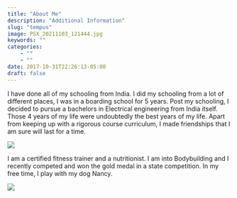 ```yaml
---
title: "About Me"
description: "Additional Information"
slug: "tempus"
image: PSX_20211103_121444.jpg
keywords: ""
categories: 
    - ""
    - ""
date: 2017-10-31T22:26:13-05:00
draft: false
---
```


I have done all of my schooling from India. I did my schooling from a lot of different places, I was in a boarding school for 5 years. Post my schooling, I decided to pursue a bachelors in Electrical engineering from India itself. Those 4 years of my life were undoubtedly the best years of my life. Apart from keeping up with a rigorous course curriculum, I made friendships that I am sure will last for a time.



![](/img/blogs/IMG_20210122_182718_796.jpg)

I am a certified fitness trainer and a nutritionist. I am into Bodybuilding and I recently competed and won the gold medal in a state competition. In my free time, I play with my dog Nancy.

![](/img/blogs/IMG-20211204-WA0005.jpg)